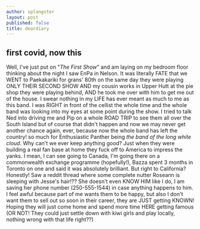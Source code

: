 ```yaml
---
author: splangster
layout: post
published: false
title: deardiary
---
```

## first covid, now this

Well, I've just put on "_The First Show_" and am laying on my bedroom floor thinking about the night I saw EnPa in Nelson. It was literally FATE that we WENT to Paekakariki for grans' 80th on the same day they were playing ONLY THEIR SECOND SHOW AND my cousin works in Upper Hutt at the pie shop they were playing behind, AND he took me over with him to get me out of the house. I swear nothing in my LIFE has ever meant as much to me as this band. I was RIGHT in front of the cellist the whole time and the whole band was looking into my eyes at some point during the show. I tried to talk Ned into driving me and Pip on a whole ROAD TRIP to see them all over the South Island but of course that didn't happen and now we may never get another chance again, ever, because now the whole band has left the country! so much for Enthusiastic Panther being _the band of the long white cloud_. Why can't we ever keep anything good? Just when they were building a real fan base at home they fuck off to America to impress the yanks. I mean, I can see going to Canada, I'm going there on a commonwealth exchange programme (hopefully!), Bazza spent 3 months in Toronto on one and said it was absolutely brilliant. But right to California? Honestly! Saw a reddit thread where some complete nutter Roseann is sleeping with Jesse's hair!?? She doesn't even KNOW HIM like I do, I am saving her phone number (250-555-1544) in case anything happens to him. I feel awful because part of me wants them to be happy, but also I don't want them to sell out so soon in their career, they are JUST getting KNOWN! Hoping they will just come home and spend more time HERE getting famous (OR NOT! They could just settle down with kiwi girls and play locally, nothing wrong with that life right??)
